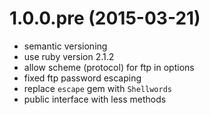 # 1.0.0.pre (2015-03-21)
- semantic versioning
- use ruby version 2.1.2
- allow scheme (protocol) for ftp in options
- fixed ftp password escaping
- replace `escape` gem with `Shellwords`
- public interface with less methods

